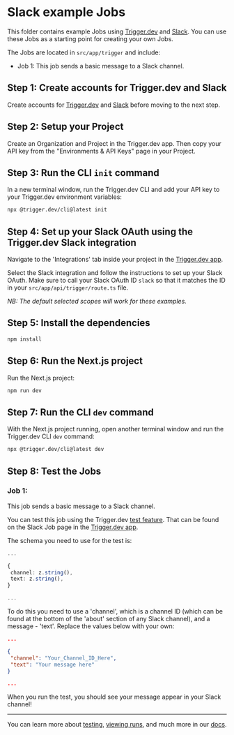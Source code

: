 # Slack example Jobs

This folder contains example Jobs using [Trigger.dev](https://trigger.dev) and [Slack](https://Slack.com). You can use these Jobs as a starting point for creating your own Jobs.

The Jobs are located in `src/app/trigger` and include:

- Job 1: This job sends a basic message to a Slack channel.

## **Step 1:** Create accounts for Trigger.dev and Slack

Create accounts for [Trigger.dev](https://trigger.dev) and [Slack](https://Slack.com) before moving to the next step.

## **Step 2:** Setup your Project

Create an Organization and Project in the Trigger.dev app. Then copy your API key from the "Environments & API Keys" page in your Project.

## **Step 3:** Run the CLI `init` command

In a new terminal window, run the Trigger.dev CLI and add your API key to your Trigger.dev environment variables:

```bash
npx @trigger.dev/cli@latest init
```

## **Step 4:** Set up your Slack OAuth using the Trigger.dev Slack integration

Navigate to the 'Integrations' tab inside your project in the [Trigger.dev app](https://trigger.dev).

Select the Slack integration and follow the instructions to set up your Slack OAuth. Make sure to call your Slack OAuth ID `slack` so that it matches the ID in your `src/app/api/trigger/route.ts` file.

_NB: The default selected scopes will work for these examples._

## **Step 5:** Install the dependencies

```bash
npm install
```

## **Step 6:** Run the Next.js project

Run the Next.js project:

```bash
npm run dev
```

## **Step 7:** Run the CLI `dev` command

With the Next.js project running, open another terminal window and run the Trigger.dev CLI `dev` command:

```bash
npx @trigger.dev/cli@latest dev
```

## **Step 8:** Test the Jobs

### Job 1:

This job sends a basic message to a Slack channel.

You can test this job using the Trigger.dev [test feature](https://trigger.dev/docs/documentation/guides/testing-jobs). That can be found on the Slack Job page in the [Trigger.dev app](https://trigger.dev).

The schema you need to use for the test is:

```ts
...

{
 channel: z.string(),
 text: z.string(),
}

...
```

To do this you need to use a 'channel', which is a channel ID (which can be found at the bottom of the 'about' section of any Slack channel), and a message - 'text'. Replace the values below with your own:

```json
...

{
 "channel": "Your_Channel_ID_Here",
 "text": "Your message here"
}

...
```

When you run the test, you should see your message appear in your Slack channel!

---

You can learn more about [testing](https://trigger.dev/docs/documentation/guides/testing-jobs), [viewing runs](https://trigger.dev/docs/documentation/guides/viewing-runs), and much more in our [docs](https://trigger.dev/docs).
